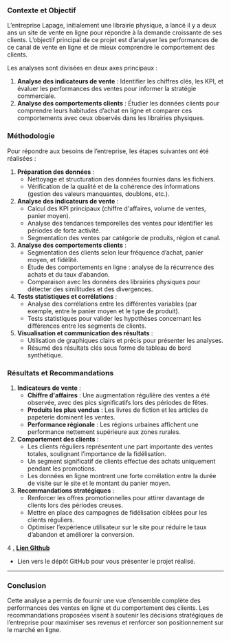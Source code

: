 ### **Contexte et Objectif**

L’entreprise Lapage, initialement une librairie physique, a lancé il y a deux ans un site de vente en ligne pour répondre à la demande croissante de ses clients. L’objectif principal de ce projet est d’analyser les performances de ce canal de vente en ligne et de mieux comprendre le comportement des clients.

Les analyses sont divisées en deux axes principaux :

1. **Analyse des indicateurs de vente** : Identifier les chiffres clés, les KPI, et évaluer les performances des ventes pour informer la stratégie commerciale.
2. **Analyse des comportements clients** : Étudier les données clients pour comprendre leurs habitudes d’achat en ligne et comparer ces comportements avec ceux observés dans les librairies physiques.

### **Méthodologie**

Pour répondre aux besoins de l’entreprise, les étapes suivantes ont été réalisées :

1. **Préparation des données** :
    - Nettoyage et structuration des données fournies dans les fichiers.
    - Vérification de la qualité et de la cohérence des informations (gestion des valeurs manquantes, doublons, etc.).
2. **Analyse des indicateurs de vente** :
    - Calcul des KPI principaux (chiffre d'affaires, volume de ventes, panier moyen).
    - Analyse des tendances temporelles des ventes pour identifier les périodes de forte activité.
    - Segmentation des ventes par catégorie de produits, région et canal.
3. **Analyse des comportements clients** :
    - Segmentation des clients selon leur fréquence d’achat, panier moyen, et fidélité.
    - Étude des comportements en ligne : analyse de la récurrence des achats et du taux d’abandon.
    - Comparaison avec les données des librairies physiques pour détecter des similitudes et des divergences.
4. **Tests statistiques et corrélations** :
    - Analyse des corrélations entre les différentes variables (par exemple, entre le panier moyen et le type de produit).
    - Tests statistiques pour valider les hypothèses concernant les différences entre les segments de clients.
5. **Visualisation et communication des résultats** :
    - Utilisation de graphiques clairs et précis pour présenter les analyses.
    - Résumé des résultats clés sous forme de tableau de bord synthétique.

### **Résultats et Recommandations**

1. **Indicateurs de vente** :
    - **Chiffre d'affaires** : Une augmentation régulière des ventes a été observée, avec des pics significatifs lors des périodes de fêtes.
    - **Produits les plus vendus** : Les livres de fiction et les articles de papeterie dominent les ventes.
    - **Performance régionale** : Les régions urbaines affichent une performance nettement supérieure aux zones rurales.
2. **Comportement des clients** :
    - Les clients réguliers représentent une part importante des ventes totales, soulignant l’importance de la fidélisation.
    - Un segment significatif de clients effectue des achats uniquement pendant les promotions.
    - Les données en ligne montrent une forte corrélation entre la durée de visite sur le site et le montant du panier moyen.
3. **Recommandations stratégiques** :
    - Renforcer les offres promotionnelles pour attirer davantage de clients lors des périodes creuses.
    - Mettre en place des campagnes de fidélisation ciblées pour les clients réguliers.
    - Optimiser l’expérience utilisateur sur le site pour réduire le taux d’abandon et améliorer la conversion.

  4 [.](https://github.com/jinjinamanda/Projets-data-analyst/blob/main/Detection_des_faux_billets.ipynb) [**Lien GIthub**](https://github.com/jinjinamanda/Projets-data-analyst/blob/main/Analyse_des_comportement_des_achats_des_clients_pour_une_librairie.ipynb)

- Lien vers le dépôt GitHub pour vous présenter le projet réalisé.

---

### **Conclusion**

Cette analyse a permis de fournir une vue d’ensemble complète des performances des ventes en ligne et du comportement des clients. Les recommandations proposées visent à soutenir les décisions stratégiques de l’entreprise pour maximiser ses revenus et renforcer son positionnement sur le marché en ligne.
